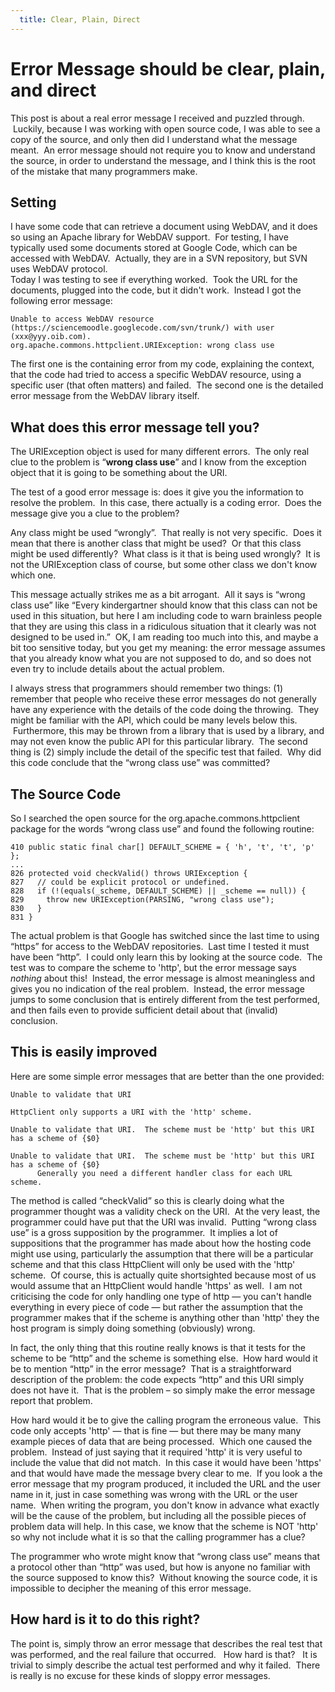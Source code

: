 ```yaml
---
  title: Clear, Plain, Direct
---
```

#  Error Message should be clear, plain, and direct

This post is about a real error message I received and puzzled through.  Luckily, because I was working with open source code, I was able to see a copy of the source, and only then did I understand what the message meant.  An error message should not require you to know and understand the source, in order to understand the message, and I think this is the root of the mistake that many programmers make.

## Setting

I have some code that can retrieve a document using WebDAV, and it does so using an Apache library for WebDAV support.  For testing, I have typically used some documents stored at Google Code, which can be accessed with WebDAV.  Actually, they are in a SVN repository, but SVN uses WebDAV protocol.  
Today I was testing to see if everything worked.  Took the URL for the documents, plugged into the code, but it didn't work.  Instead I got the following error message:

```
Unable to access WebDAV resource (https://sciencemoodle.googlecode.com/svn/trunk/) with user (xxx@yyy.oib.com).
org.apache.commons.httpclient.URIException: wrong class use
```

The first one is the containing error from my code, explaining the context, that the code had tried to access a specific WebDAV resource, using a specific user (that often matters) and failed.  The second one is the detailed error message from the WebDAV library itself.

## What does this error message tell you?

The URIException object is used for many different errors.  The only real clue to the problem is “**wrong class use**” and I know from the exception object that it is going to be something about the URI.  

The test of a good error message is: does it give you the information to resolve the problem.  In this case, there actually is a coding error.  Does the message give you a clue to the problem?  

Any class might be used “wrongly”.  That really is not very specific.  Does it mean that there is another class that might be used?  Or that this class might be used differently?  What class is it that is being used wrongly?  It is not the URIException class of course, but some other class we don't know which one. 

This message actually strikes me as a bit arrogant.  All it says is “wrong class use” like “Every kindergartner should know that this class can not be used in this situation, but here I am including code to warn brainless people that they are using this class in a ridiculous situation that it clearly was not designed to be used in.”  OK, I am reading too much into this, and maybe a bit too sensitive today, but you get my meaning: the error message assumes that you already know what you are not supposed to do, and so does not even try to include details about the actual problem.  

I always stress that programmers should remember two things: (1) remember that people who receive these error messages do not generally have any experience with the details of the code doing the throwing.  They might be familiar with the API, which could be many levels below this.  Furthermore, this may be thrown from a library that is used by a library, and may not even know the public API for this particular library.  The second thing is (2) simply include the detail of the specific test that failed.  Why did this code conclude that the “wrong class use” was committed?

## The Source Code

So I searched the open source for the org.apache.commons.httpclient package for the words “wrong class use” and found the following routine:

```
410 public static final char[] DEFAULT_SCHEME = { 'h', 't', 't', 'p' };
...
826 protected void checkValid() throws URIException {
827   // could be explicit protocol or undefined.
828   if (!(equals(_scheme, DEFAULT_SCHEME) || _scheme == null)) {
829     throw new URIException(PARSING, "wrong class use");
830   }
831 }
```


The actual problem is that Google has switched since the last time to using “https” for access to the WebDAV repositories.  Last time I tested it must have been “http”.  I could only learn this by looking at the source code.  The test was to compare the scheme to 'http', but the error message says _nothing_ about this!  Instead, the error message is almost meaningless and gives you no indication of the real problem.  Instead, the error message jumps to some conclusion that is entirely different from the test performed, and then fails even to provide sufficient detail about that (invalid) conclusion.

## This is easily improved

Here are some simple error messages that are better than the one provided:

```
Unable to validate that URI

HttpClient only supports a URI with the 'http' scheme.

Unable to validate that URI.  The scheme must be 'http' but this URI has a scheme of {$0}

Unable to validate that URI.  The scheme must be 'http' but this URI has a scheme of {$0}  
      Generally you need a different handler class for each URL scheme.
```

The method is called “checkValid” so this is clearly doing what the programmer thought was a validity check on the URI.  At the very least, the programmer could have put that the URI was invalid.  Putting “wrong class use” is a gross supposition by the programmer.  It implies a lot of suppositions that the programmer has made about how the hosting code might use using, particularly the assumption that there will be a particular scheme and that this class HttpClient will only be used with the 'http' scheme.  Of course, this is actually quite shortsighted because most of us would assume that an HttpClient would handle 'https' as well.  I am not criticising the code for only handling one type of http — you can't handle everything in every piece of code — but rather the assumption that the programmer makes that if the scheme is anything other than 'http' they the host program is simply doing something (obviously) wrong. 

In fact, the only thing that this routine really knows is that it tests for the scheme to be “http” and the scheme is something else.  How hard would it be to mention “http” in the error message?  That is a straightforward description of the problem: the code expects “http” and this URI simply does not have it.  That is the problem – so simply make the error message report that problem.  

How hard would it be to give the calling program the erroneous value.  This code only accepts 'http' — that is fine — but there may be many many example pieces of data that are being processed.  Which one caused the problem.  Instead of just saying that it required 'http' it is very useful to include the value that did not match.  In this case it would have been 'https' and that would have made the message bvery clear to me.  If you look a the error message that my program produced, it included the URL and the user name in it, just in case something was wrong with the URL or the user name.  When writing the program, you don't know in advance what exactly will be the cause of the problem, but including all the possible pieces of problem data will help. In this case, we know that the scheme is NOT 'http' so why not include what it is so that the calling programmer has a clue?  

The programmer who wrote might know that “wrong class use” means that a protocol other than “http” was used, but how is anyone no familiar with the source supposed to know this?  Without knowing the source code, it is impossible to decipher the meaning of this error message.

## How hard is it to do this right?

The point is, simply throw an error message that describes the real test that was performed, and the real failure that occurred.   How hard is that?   It is trivial to simply describe the actual test performed and why it failed.  There is really is no excuse for these kinds of sloppy error messages.